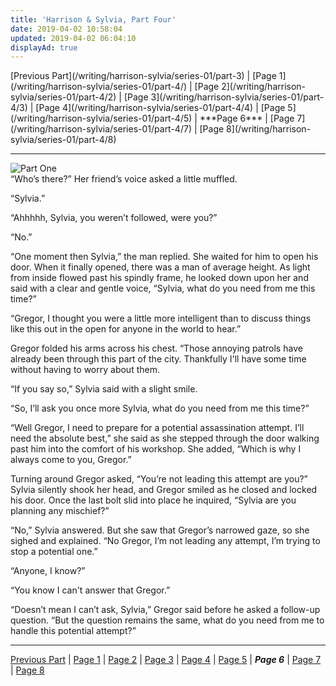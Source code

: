 ```yaml
---
title: 'Harrison & Sylvia, Part Four'
date: 2019-04-02 10:58:04
updated: 2019-04-02 06:04:10
displayAd: true
---
```

<p class="center">[Previous Part](/writing/harrison-sylvia/series-01/part-3) | [Page 1](/writing/harrison-sylvia/series-01/part-4/) | [Page 2](/writing/harrison-sylvia/series-01/part-4/2) | [Page 3](/writing/harrison-sylvia/series-01/part-4/3) | [Page 4](/writing/harrison-sylvia/series-01/part-4/4) | [Page 5](/writing/harrison-sylvia/series-01/part-4/5) | <span class="current-page">***Page 6***</span> | [Page 7](/writing/harrison-sylvia/series-01/part-4/7) | [Page 8](/writing/harrison-sylvia/series-01/part-4/8) </p><hr class="clear-both center-fade"/><div class="embedded-image-left"><img src="/writing/harrison-sylvia/series-01/part-4/hs104.jpg" alt="Part One" style="max-height: 275px;"/></div>“Who’s there?” Her friend’s voice asked a little muffled.

“Sylvia.”

“Ahhhhh, Sylvia, you weren’t followed, were you?”

“No.”

“One moment then Sylvia,” the man replied. She waited for him to open his door. When it finally opened, there was a man of average height. As light from inside flowed past his spindly frame, he looked down upon her and said with a clear and gentle voice, “Sylvia, what do you need from me this time?”

“Gregor, I thought you were a little more intelligent than to discuss things like this out in the open for anyone in the world to hear.”

Gregor folded his arms across his chest. “Those annoying patrols have already been through this part of the city. Thankfully I'll have some time without having to worry about them.

“If you say so,” Sylvia said with a slight smile.

“So, I’ll ask you once more Sylvia, what do you need from me this time?”

“Well Gregor, I need to prepare for a potential assassination attempt. I’ll need the absolute best,” she said as she stepped through the door walking past him into the comfort of his workshop. She added, “Which is why I always come to you, Gregor.”

Turning around Gregor asked, “You’re not leading this attempt are you?” Sylvia silently shook her head, and Gregor smiled as he closed and locked his door. Once the last bolt slid into place he inquired, “Sylvia are you planning any mischief?”

“No,” Sylvia answered. But she saw that Gregor’s narrowed gaze, so she sighed and explained. “No Gregor, I’m not leading any attempt, I’m trying to stop a potential one.”

“Anyone, I know?”

“You know I can't answer that Gregor.”

“Doesn’t mean I can’t ask, Sylvia,” Gregor said before he asked a follow-up question. “But the question remains the same, what do you need from me to handle this potential attempt?”<hr class="clear-both center-fade"/><p class="center">[Previous Part](/writing/harrison-sylvia/series-01/part-3) | [Page 1](/writing/harrison-sylvia/series-01/part-4/) | [Page 2](/writing/harrison-sylvia/series-01/part-4/2) | [Page 3](/writing/harrison-sylvia/series-01/part-4/3) | [Page 4](/writing/harrison-sylvia/series-01/part-4/4) | [Page 5](/writing/harrison-sylvia/series-01/part-4/5) | <span class="current-page">***Page 6***</span> | [Page 7](/writing/harrison-sylvia/series-01/part-4/7) | [Page 8](/writing/harrison-sylvia/series-01/part-4/8) </p>